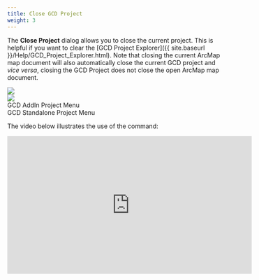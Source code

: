 ```yaml
---
title: Close GCD Project
weight: 3
---
```


The **Close Project** dialog allows you to close the current project. This is helpful if you want to clear the [GCD Project Explorer]({{ site.baseurl }}/Help/GCD_Project_Explorer.html). Note that closing the current ArcMap map document will also automatically close the current GCD project and *vice versa*, closing the GCD Project does not close the open ArcMap map document. 

<div class="row">
	<div class="columns medium-6 small-12" style="text-align: center">
		<img src="{{ site.baseurl }}/assets/images/CommandRefs/01_Project/addin_project_menu.png">
	</div>
	<div class="columns medium-6 small-12" style="text-align: center">
		<img src="{{ site.baseurl }}/assets/images/CommandRefs/01_Project/standalone_project_menu.png">
	</div>
</div>
<div class="row">
	<div class="columns medium-6 small-12" style="text-align: center">
		GCD AddIn Project Menu
	</div>
	<div class="columns medium-6 small-12" style="text-align: center">
		GCD Standalone Project Menu
	</div>
</div>

The video below illustrates the use of the command:

<div class="responsive-embed">
<iframe width="560" height="315" src="https://www.youtube.com/embed/b4ht2G6wQ4M" frameborder="0" allow="autoplay; encrypted-media" allowfullscreen></iframe>
</div>
